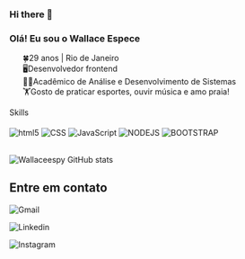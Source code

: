 ### Hi there 👋

### Olá! Eu sou o Wallace Espece
<ul style="list-style-type: none;">
    <li>🍀29 anos | Rio de Janeiro</li>
    <li>🖥️Desenvolvedor frontend</li>
    <li>👨‍💻Acadêmico de Análise e Desenvolvimento de Sistemas</li>
    <li>🏋️Gosto de praticar esportes, ouvir música e amo praia!</li>
</ul>
Skills

<div style="display: Inline_block"><br/>
<img align="center" alt="html5" src="https://img.shields.io/badge/HTML5-E34F26?style=for-the-badge&logo=html5&logoColor=white"/>
<img align="center" alt="CSS" src="https://img.shields.io/badge/CSS3-1572B6?style=for-the-badge&logo=css3&logoColor=white"/>
<img align="center" alt="JavaScript" src="https://img.shields.io/badge/JavaScript-F7DF1E?style=for-the-badge&logo=javascript&logoColor=black"/>
<img align="center" alt="NODEJS" src="https://img.shields.io/badge/Node.js-43853D?style=for-the-badge&logo=node.js&logoColor=white"/>
<img align="center" alt="BOOTSTRAP" src="https://img.shields.io/badge/Bootstrap-563D7C?style=for-the-badge&logo=bootstrap&logoColor=white"/>

</div><br/>

![Wallaceespy GitHub stats](https://github-readme-stats.vercel.app/api?username=wallaceespy&show_icons=true&theme=tokyonight)

## Entre em contato

![Gmail](https://img.shields.io/badge/Gmail-D14836?style=for-the-badge&logo=gmail&logoColor=white (https://) )


![Linkedin](https://img.shields.io/badge/LinkedIn-0077B5?style=for-the-badge&logo=linkedin&logoColor=white(https://www.linkedin.com/in/wallace-espece-26abb1273/))


![Instagram](https://img.shields.io/badge/Instagram-E4405F?style=for-the-badge&logo=instagram&logoColor=white(https://www.instagram.com/wallaceespy/))



